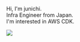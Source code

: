 Hi, I'm junichi.  
Infra Engineer from Japan.  
I'm interested in AWS CDK.

<img src="https://cdk-stats.vercel.app/api?username=jun1-t"/>
<!--
**jun1-t/jun1-t** is a ✨ _special_ ✨ repository because its `README.md` (this file) appears on your GitHub profile.

Here are some ideas to get you started:

- 🔭 I’m currently working on ...
- 🌱 I’m currently learning ...
- 👯 I’m looking to collaborate on ...
- 🤔 I’m looking for help with ...
- 💬 Ask me about ...
- 📫 How to reach me: ...
- 😄 Pronouns: ...
- ⚡ Fun fact: ...
-->
